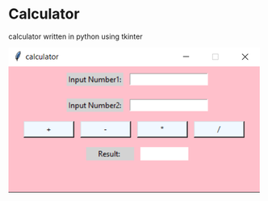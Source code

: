 # Calculator

calculator written in python using tkinter

![github-octocat](https://github.com/sevdaimany/Python-Learning/blob/master/calculator/calculator.png)



